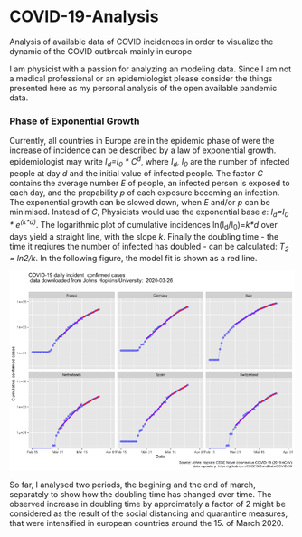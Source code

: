 # COVID-19-Analysis
Analysis of available data of COVID incidences in order to visualize the dynamic of the COVID outbreak mainly in europe

I am physicist with a passion for analyzing an modeling data. Since I am not a medical professional or an epidemiologist please consider the things presented here as my personal analysis of the open available pandemic data.

### Phase of Exponential Growth

Currently, all countries in Europe are in the epidemic phase of were the increase of incidence can be described by a law of exponential growth. epidemiologist may write <em>I<sub>d</sub>=I<sub>0</sub> * C<sup>d</sup></em>, where <em>I<sub>d</sub>, I<sub>0</sub></em> are the number of infected people at day <em>d</em> and the initial value of infected people. The factor <em>C</em> contains the average number <em>E</em> of people, an infected person is exposed to each day, and the propability <em>p</em> of each exposure becoming an infection. The exponential growth can be slowed down, when <em>E</em> and/or <em>p</em> can be minimised. Instead of <em>C</em>, Physicists would use the exponential base <em>e</em>: <em>I<sub>d</sub>=I<sub>0</sub> * e<sup>(k\*d)</sup></em>. The logarithmic plot of cumulative incidences ln(I<sub>d</sub>/I<sub>0</sub>)=<em>k*d</em> over days yield a straight line, with the slope <em>k</em>. Finally the doubling time - the time it reqiures the number of infected has doubled -  can be calculated: <em>T<sub>2</sub> = ln2/k</em>. In the following figure, the model fit is shown as a red line. 

![](./img/log_cimmulative_cases_fit.png)

So far, I analysed two periods, the begining and the end of march, separately to show how the doubling time has changed over time. The observed increase in doubling time by approimately a factor of 2 might be considered as the result of the social distancing and quarantine measures, that were intensified in european countries around the 15. of March 2020.


